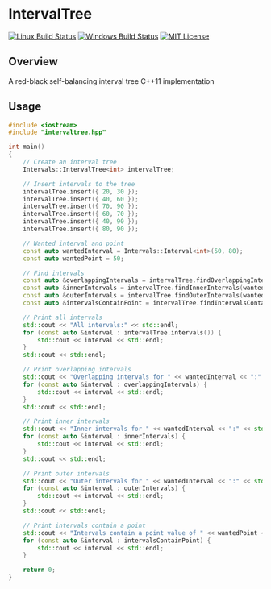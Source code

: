 # IntervalTree

[![Linux Build Status](https://travis-ci.org/IvanPinezhaninov/IntervalTree.svg?branch=master)](https://travis-ci.org/IvanPinezhaninov/IntervalTree)
[![Windows Build Status](https://ci.appveyor.com/api/projects/status/github/IvanPinezhaninov/intervaltree?svg=true)](https://ci.appveyor.com/project/IvanPinezhaninov/intervaltree)
[![MIT License](https://img.shields.io/badge/license-mit-blue.svg?style=flat)](http://opensource.org/licenses/MIT)

## Overview

A red-black self-balancing interval tree C++11 implementation

## Usage

```c++
#include <iostream>
#include "intervaltree.hpp"

int main()
{
    // Create an interval tree
    Intervals::IntervalTree<int> intervalTree;

    // Insert intervals to the tree
    intervalTree.insert({ 20, 30 });
    intervalTree.insert({ 40, 60 });
    intervalTree.insert({ 70, 90 });
    intervalTree.insert({ 60, 70 });
    intervalTree.insert({ 40, 90 });
    intervalTree.insert({ 80, 90 });

    // Wanted interval and point
    const auto wantedInterval = Intervals::Interval<int>(50, 80);
    const auto wantedPoint = 50;

    // Find intervals
    const auto &overlappingIntervals = intervalTree.findOverlappingIntervals(wantedInterval);
    const auto &innerIntervals = intervalTree.findInnerIntervals(wantedInterval);
    const auto &outerIntervals = intervalTree.findOuterIntervals(wantedInterval);
    const auto &intervalsContainPoint = intervalTree.findIntervalsContainPoint(wantedPoint);

    // Print all intervals
    std::cout << "All intervals:" << std::endl;
    for (const auto &interval : intervalTree.intervals()) {
        std::cout << interval << std::endl;
    }
    std::cout << std::endl;

    // Print overlapping intervals
    std::cout << "Overlapping intervals for " << wantedInterval << ":" << std::endl;
    for (const auto &interval : overlappingIntervals) {
        std::cout << interval << std::endl;
    }
    std::cout << std::endl;

    // Print inner intervals
    std::cout << "Inner intervals for " << wantedInterval << ":" << std::endl;
    for (const auto &interval : innerIntervals) {
        std::cout << interval << std::endl;
    }
    std::cout << std::endl;

    // Print outer intervals
    std::cout << "Outer intervals for " << wantedInterval << ":" << std::endl;
    for (const auto &interval : outerIntervals) {
        std::cout << interval << std::endl;
    }
    std::cout << std::endl;

    // Print intervals contain a point
    std::cout << "Intervals contain a point value of " << wantedPoint << ":" << std::endl;
    for (const auto &interval : intervalsContainPoint) {
        std::cout << interval << std::endl;
    }

    return 0;
}
```
